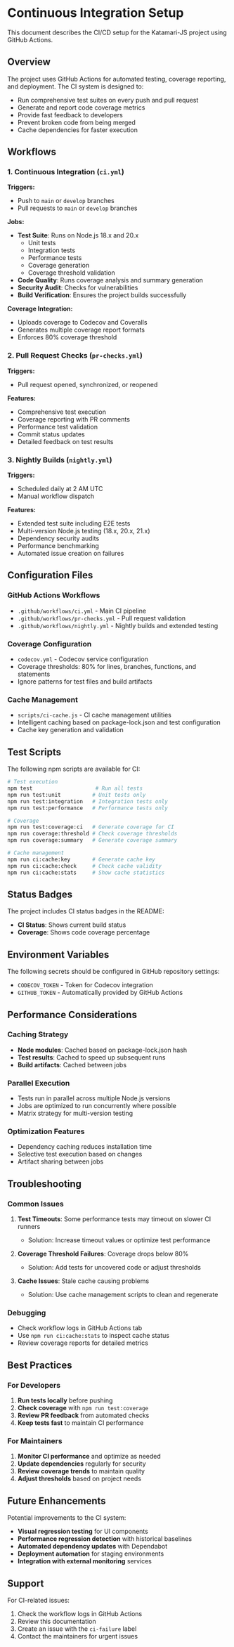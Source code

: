 # Continuous Integration Setup

This document describes the CI/CD setup for the Katamari-JS project using GitHub Actions.

## Overview

The project uses GitHub Actions for automated testing, coverage reporting, and deployment. The CI system is designed to:

- Run comprehensive test suites on every push and pull request
- Generate and report code coverage metrics
- Provide fast feedback to developers
- Prevent broken code from being merged
- Cache dependencies for faster execution

## Workflows

### 1. Continuous Integration (`ci.yml`)

**Triggers:**
- Push to `main` or `develop` branches
- Pull requests to `main` or `develop` branches

**Jobs:**
- **Test Suite**: Runs on Node.js 18.x and 20.x
  - Unit tests
  - Integration tests
  - Performance tests
  - Coverage generation
  - Coverage threshold validation
- **Code Quality**: Runs coverage analysis and summary generation
- **Security Audit**: Checks for vulnerabilities
- **Build Verification**: Ensures the project builds successfully

**Coverage Integration:**
- Uploads coverage to Codecov and Coveralls
- Generates multiple coverage report formats
- Enforces 80% coverage threshold

### 2. Pull Request Checks (`pr-checks.yml`)

**Triggers:**
- Pull request opened, synchronized, or reopened

**Features:**
- Comprehensive test execution
- Coverage reporting with PR comments
- Performance test validation
- Commit status updates
- Detailed feedback on test results

### 3. Nightly Builds (`nightly.yml`)

**Triggers:**
- Scheduled daily at 2 AM UTC
- Manual workflow dispatch

**Features:**
- Extended test suite including E2E tests
- Multi-version Node.js testing (18.x, 20.x, 21.x)
- Dependency security audits
- Performance benchmarking
- Automated issue creation on failures

## Configuration Files

### GitHub Actions Workflows

- `.github/workflows/ci.yml` - Main CI pipeline
- `.github/workflows/pr-checks.yml` - Pull request validation
- `.github/workflows/nightly.yml` - Nightly builds and extended testing

### Coverage Configuration

- `codecov.yml` - Codecov service configuration
- Coverage thresholds: 80% for lines, branches, functions, and statements
- Ignore patterns for test files and build artifacts

### Cache Management

- `scripts/ci-cache.js` - CI cache management utilities
- Intelligent caching based on package-lock.json and test configuration
- Cache key generation and validation

## Test Scripts

The following npm scripts are available for CI:

```bash
# Test execution
npm test                    # Run all tests
npm run test:unit          # Unit tests only
npm run test:integration   # Integration tests only
npm run test:performance   # Performance tests only

# Coverage
npm run test:coverage:ci   # Generate coverage for CI
npm run coverage:threshold # Check coverage thresholds
npm run coverage:summary   # Generate coverage summary

# Cache management
npm run ci:cache:key       # Generate cache key
npm run ci:cache:check     # Check cache validity
npm run ci:cache:stats     # Show cache statistics
```

## Status Badges

The project includes CI status badges in the README:

- **CI Status**: Shows current build status
- **Coverage**: Shows code coverage percentage

## Environment Variables

The following secrets should be configured in GitHub repository settings:

- `CODECOV_TOKEN` - Token for Codecov integration
- `GITHUB_TOKEN` - Automatically provided by GitHub Actions

## Performance Considerations

### Caching Strategy

- **Node modules**: Cached based on package-lock.json hash
- **Test results**: Cached to speed up subsequent runs
- **Build artifacts**: Cached between jobs

### Parallel Execution

- Tests run in parallel across multiple Node.js versions
- Jobs are optimized to run concurrently where possible
- Matrix strategy for multi-version testing

### Optimization Features

- Dependency caching reduces installation time
- Selective test execution based on changes
- Artifact sharing between jobs

## Troubleshooting

### Common Issues

1. **Test Timeouts**: Some performance tests may timeout on slower CI runners
   - Solution: Increase timeout values or optimize test performance

2. **Coverage Threshold Failures**: Coverage drops below 80%
   - Solution: Add tests for uncovered code or adjust thresholds

3. **Cache Issues**: Stale cache causing problems
   - Solution: Use cache management scripts to clean and regenerate

### Debugging

- Check workflow logs in GitHub Actions tab
- Use `npm run ci:cache:stats` to inspect cache status
- Review coverage reports for detailed metrics

## Best Practices

### For Developers

1. **Run tests locally** before pushing
2. **Check coverage** with `npm run test:coverage`
3. **Review PR feedback** from automated checks
4. **Keep tests fast** to maintain CI performance

### For Maintainers

1. **Monitor CI performance** and optimize as needed
2. **Update dependencies** regularly for security
3. **Review coverage trends** to maintain quality
4. **Adjust thresholds** based on project needs

## Future Enhancements

Potential improvements to the CI system:

- **Visual regression testing** for UI components
- **Performance regression detection** with historical baselines
- **Automated dependency updates** with Dependabot
- **Deployment automation** for staging environments
- **Integration with external monitoring** services

## Support

For CI-related issues:

1. Check the workflow logs in GitHub Actions
2. Review this documentation
3. Create an issue with the `ci-failure` label
4. Contact the maintainers for urgent issues
